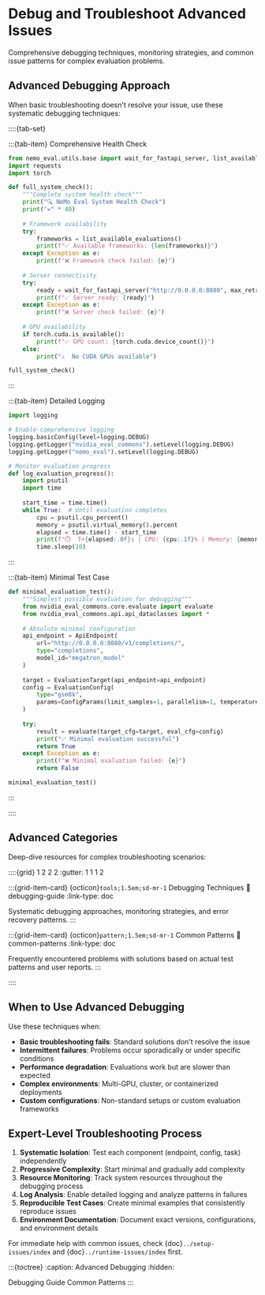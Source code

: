 # Debug and Troubleshoot Advanced Issues

Comprehensive debugging techniques, monitoring strategies, and common issue patterns for complex evaluation problems.

## Advanced Debugging Approach

When basic troubleshooting doesn't resolve your issue, use these systematic debugging techniques:

::::{tab-set}

:::{tab-item} Comprehensive Health Check

```python
from nemo_eval.utils.base import wait_for_fastapi_server, list_available_evaluations
import requests
import torch

def full_system_check():
    """Complete system health check"""
    print("🔍 NeMo Eval System Health Check")
    print("=" * 40)
    
    # Framework availability
    try:
        frameworks = list_available_evaluations()
        print(f"✅ Available frameworks: {len(frameworks)}")
    except Exception as e:
        print(f"❌ Framework check failed: {e}")
    
    # Server connectivity
    try:
        ready = wait_for_fastapi_server("http://0.0.0.0:8080", max_retries=3)
        print(f"✅ Server ready: {ready}")
    except Exception as e:
        print(f"❌ Server check failed: {e}")
    
    # GPU availability
    if torch.cuda.is_available():
        print(f"✅ GPU count: {torch.cuda.device_count()}")
    else:
        print("⚠️  No CUDA GPUs available")

full_system_check()
```

:::

:::{tab-item} Detailed Logging

```python
import logging

# Enable comprehensive logging
logging.basicConfig(level=logging.DEBUG)
logging.getLogger("nvidia_eval_commons").setLevel(logging.DEBUG)
logging.getLogger("nemo_eval").setLevel(logging.DEBUG)

# Monitor evaluation progress
def log_evaluation_progress():
    import psutil
    import time
    
    start_time = time.time()
    while True:  # Until evaluation completes
        cpu = psutil.cpu_percent()
        memory = psutil.virtual_memory().percent
        elapsed = time.time() - start_time
        print(f"⏱️  T+{elapsed:.0f}s | CPU: {cpu:.1f}% | Memory: {memory:.1f}%")
        time.sleep(10)
```

:::

:::{tab-item} Minimal Test Case

```python
def minimal_evaluation_test():
    """Simplest possible evaluation for debugging"""
    from nvidia_eval_commons.core.evaluate import evaluate
    from nvidia_eval_commons.api.api_dataclasses import *
    
    # Absolute minimal configuration
    api_endpoint = ApiEndpoint(
        url="http://0.0.0.0:8080/v1/completions/",
        type="completions",
        model_id="megatron_model"
    )
    
    target = EvaluationTarget(api_endpoint=api_endpoint)
    config = EvaluationConfig(
        type="gsm8k",
        params=ConfigParams(limit_samples=1, parallelism=1, temperature=0)
    )
    
    try:
        result = evaluate(target_cfg=target, eval_cfg=config)
        print("✅ Minimal evaluation successful")
        return True
    except Exception as e:
        print(f"❌ Minimal evaluation failed: {e}")
        return False

minimal_evaluation_test()
```

:::

::::

## Advanced Categories

Deep-dive resources for complex troubleshooting scenarios:

::::{grid} 1 2 2 2
:gutter: 1 1 1 2

:::{grid-item-card} {octicon}`tools;1.5em;sd-mr-1` Debugging Techniques
:link: debugging-guide
:link-type: doc

Systematic debugging approaches, monitoring strategies, and error recovery patterns.
:::

:::{grid-item-card} {octicon}`pattern;1.5em;sd-mr-1` Common Patterns
:link: common-patterns
:link-type: doc

Frequently encountered problems with solutions based on actual test patterns and user reports.
:::

::::

## When to Use Advanced Debugging

Use these techniques when:

- **Basic troubleshooting fails**: Standard solutions don't resolve the issue
- **Intermittent failures**: Problems occur sporadically or under specific conditions
- **Performance degradation**: Evaluations work but are slower than expected
- **Complex environments**: Multi-GPU, cluster, or containerized deployments
- **Custom configurations**: Non-standard setups or custom evaluation frameworks

## Expert-Level Troubleshooting Process

1. **Systematic Isolation**: Test each component (endpoint, config, task) independently
2. **Progressive Complexity**: Start minimal and gradually add complexity
3. **Resource Monitoring**: Track system resources throughout the debugging process
4. **Log Analysis**: Enable detailed logging and analyze patterns in failures
5. **Reproducible Test Cases**: Create minimal examples that consistently reproduce issues
6. **Environment Documentation**: Document exact versions, configurations, and environment details

For immediate help with common issues, check {doc}`../setup-issues/index` and {doc}`../runtime-issues/index` first.

:::{toctree}
:caption: Advanced Debugging
:hidden:

Debugging Guide <debugging-guide>
Common Patterns <common-patterns>
:::
